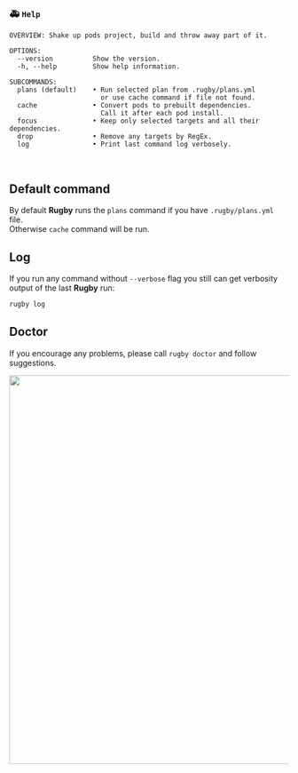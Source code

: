 
### 🚑 `Help`

```
OVERVIEW: Shake up pods project, build and throw away part of it.

OPTIONS:
  --version          Show the version.
  -h, --help         Show help information.

SUBCOMMANDS:
  plans (default)    • Run selected plan from .rugby/plans.yml
                       or use cache command if file not found.
  cache              • Convert pods to prebuilt dependencies.
                       Call it after each pod install.
  focus              • Keep only selected targets and all their dependencies.
  drop               • Remove any targets by RegEx.
  log                • Print last command log verbosely.
```

<br>

## Default command

By default **Rugby** runs the `plans` command if you have `.rugby/plans.yml` file.\
Otherwise `cache` command will be run.

## Log

If you run any command without `--verbose` flag you still can get verbosity output of the last **Rugby** run:

```bash
rugby log
```

## Doctor

If you encourage any problems, please call `rugby doctor` and follow suggestions.

<img src="https://github.com/swiftyfinch/Rugby/blob/main/Assets/Doctor.png" width="700"/>